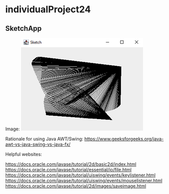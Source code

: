 # individualProject24

## SketchApp

Image:
![](https://github.com/jack125251/individualProject24/blob/main/images/sketchdemoimage.png)


Rationale for using Java AWT/Swing: https://www.geeksforgeeks.org/java-awt-vs-java-swing-vs-java-fx/

Helpful websites:

https://docs.oracle.com/javase/tutorial/2d/basic2d/index.html
https://docs.oracle.com/javase/tutorial/essential/io/file.html
https://docs.oracle.com/javase/tutorial/uiswing/events/keylistener.html
https://docs.oracle.com/javase/tutorial/uiswing/events/mouselistener.html
https://docs.oracle.com/javase/tutorial/2d/images/saveimage.html
